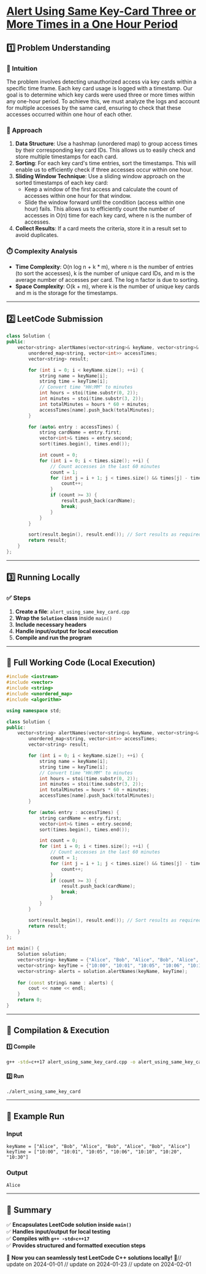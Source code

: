 # **[Alert Using Same Key-Card Three or More Times in a One Hour Period](https://leetcode.com/problems/alert-using-same-key-card-three-or-more-times-in-a-one-hour-period/description/)**  

## **1️⃣ Problem Understanding**  
### **📌 Intuition**  
The problem involves detecting unauthorized access via key cards within a specific time frame. Each key card usage is logged with a timestamp. Our goal is to determine which key cards were used three or more times within any one-hour period. To achieve this, we must analyze the logs and account for multiple accesses by the same card, ensuring to check that these accesses occurred within one hour of each other.

### **🚀 Approach**  
1. **Data Structure**: Use a hashmap (unordered map) to group access times by their corresponding key card IDs. This allows us to easily check and store multiple timestamps for each card.
2. **Sorting**: For each key card's time entries, sort the timestamps. This will enable us to efficiently check if three accesses occur within one hour.
3. **Sliding Window Technique**: Use a sliding window approach on the sorted timestamps of each key card:
   - Keep a window of the first access and calculate the count of accesses within one hour for that window.
   - Slide the window forward until the condition (access within one hour) fails. This allows us to efficiently count the number of accesses in O(n) time for each key card, where n is the number of accesses.
4. **Collect Results**: If a card meets the criteria, store it in a result set to avoid duplicates.

### **⏱️ Complexity Analysis**  
- **Time Complexity**: O(n log n + k * m), where n is the number of entries (to sort the accesses), k is the number of unique card IDs, and m is the average number of accesses per card. The log n factor is due to sorting.
- **Space Complexity**: O(k + m), where k is the number of unique key cards and m is the storage for the timestamps.  

---  

## **2️⃣ LeetCode Submission**  
```cpp
class Solution {
public:
    vector<string> alertNames(vector<string>& keyName, vector<string>& keyTime) {
        unordered_map<string, vector<int>> accessTimes;
        vector<string> result;

        for (int i = 0; i < keyName.size(); ++i) {
            string name = keyName[i];
            string time = keyTime[i];
            // Convert time "HH:MM" to minutes
            int hours = stoi(time.substr(0, 2));
            int minutes = stoi(time.substr(3, 2));
            int totalMinutes = hours * 60 + minutes;
            accessTimes[name].push_back(totalMinutes);
        }

        for (auto& entry : accessTimes) {
            string cardName = entry.first;
            vector<int>& times = entry.second;
            sort(times.begin(), times.end());

            int count = 0;
            for (int i = 0; i < times.size(); ++i) {
                // Count accesses in the last 60 minutes
                count = 1;
                for (int j = i + 1; j < times.size() && times[j] - times[i] < 60; ++j) {
                    count++;
                }
                if (count >= 3) {
                    result.push_back(cardName);
                    break;
                }
            }
        }

        sort(result.begin(), result.end()); // Sort results as required
        return result;
    }
};  
```  

---  

## **3️⃣ Running Locally**  
### **✅ Steps**  
1. **Create a file**: `alert_using_same_key_card.cpp`  
2. **Wrap the `Solution` class** inside `main()`  
3. **Include necessary headers**  
4. **Handle input/output for local execution**  
5. **Compile and run the program**  

---  

## **📝 Full Working Code (Local Execution)**  
```cpp
#include <iostream>
#include <vector>
#include <string>
#include <unordered_map>
#include <algorithm>

using namespace std;

class Solution {
public:
    vector<string> alertNames(vector<string>& keyName, vector<string>& keyTime) {
        unordered_map<string, vector<int>> accessTimes;
        vector<string> result;

        for (int i = 0; i < keyName.size(); ++i) {
            string name = keyName[i];
            string time = keyTime[i];
            // Convert time "HH:MM" to minutes
            int hours = stoi(time.substr(0, 2));
            int minutes = stoi(time.substr(3, 2));
            int totalMinutes = hours * 60 + minutes;
            accessTimes[name].push_back(totalMinutes);
        }

        for (auto& entry : accessTimes) {
            string cardName = entry.first;
            vector<int>& times = entry.second;
            sort(times.begin(), times.end());

            int count = 0;
            for (int i = 0; i < times.size(); ++i) {
                // Count accesses in the last 60 minutes
                count = 1;
                for (int j = i + 1; j < times.size() && times[j] - times[i] < 60; ++j) {
                    count++;
                }
                if (count >= 3) {
                    result.push_back(cardName);
                    break;
                }
            }
        }

        sort(result.begin(), result.end()); // Sort results as required
        return result;
    }
};

int main() {
    Solution solution;
    vector<string> keyName = {"Alice", "Bob", "Alice", "Bob", "Alice", "Bob", "Alice"};
    vector<string> keyTime = {"10:00", "10:01", "10:05", "10:06", "10:10", "10:20", "10:30"};
    vector<string> alerts = solution.alertNames(keyName, keyTime);
    
    for (const string& name : alerts) {
        cout << name << endl;
    }
    return 0;
}  
```  

---  

## **🔧 Compilation & Execution**  
#### **1️⃣ Compile**  
```bash
g++ -std=c++17 alert_using_same_key_card.cpp -o alert_using_same_key_card
```  

#### **2️⃣ Run**  
```bash
./alert_using_same_key_card
```  

---  

## **🎯 Example Run**  
### **Input**  
```
keyName = ["Alice", "Bob", "Alice", "Bob", "Alice", "Bob", "Alice"]
keyTime = ["10:00", "10:01", "10:05", "10:06", "10:10", "10:20", "10:30"]
```  
### **Output**  
```
Alice
```  

---  

## **📌 Summary**  
✅ **Encapsulates LeetCode solution inside `main()`**  
✅ **Handles input/output for local testing**  
✅ **Compiles with `g++ -std=c++17`**  
✅ **Provides structured and formatted execution steps**  

🚀 **Now you can seamlessly test LeetCode C++ solutions locally!** 🚀// update on 2024-01-01
// update on 2024-01-23
// update on 2024-02-01
